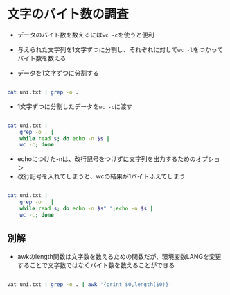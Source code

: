 # 文字のバイト数の調査

- データのバイト数を数えるには`wc -c`を使うと便利
- 与えられた文字列を1文字ずつに分割し、それぞれに対して`wc -l`をつかってバイト数を数える

- データを1文字ずつに分割する

```bash

cat uni.txt | grep -o .

```

- 1文字ずつに分割したデータを`wc -c`に渡す

```bash

cat uni.txt |
    grep -o . |
    while read s; do echo -n $s |
    wc -c; done

```

- echoにつけた-nは、改行記号をつけずに文字列を出力するためのオプション
- 改行記号を入れてしまうと、wcの結果が1バイトふえてしまう

```bash

cat uni.txt | 
    grep -o . |
    while read s; do echo -n $s" ";echo -n $s |
    wc -c; done
```

## 別解

- awkのlength関数は文字数を数えるための関数だが、環境変数LANGを変更することで文字数ではなくバイト数を数えることができる

```bash

vat uni.txt | grep -o . | awk '{print $0,length($0)}'

```
